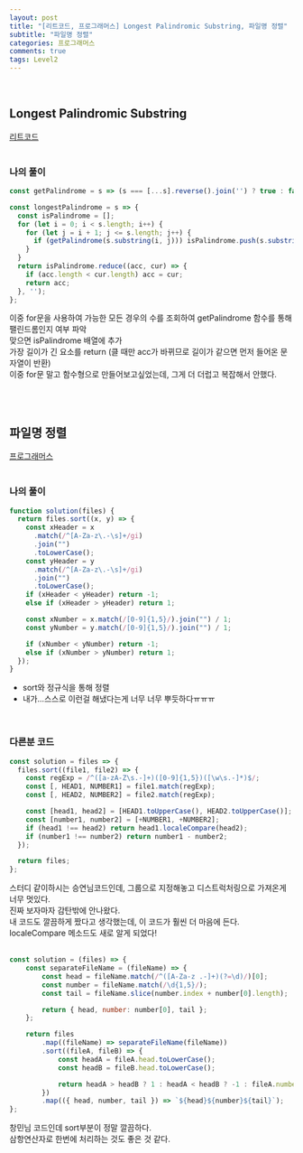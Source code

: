 ```yaml
---
layout: post
title: "[리트코드, 프로그래머스] Longest Palindromic Substring, 파일명 정렬"
subtitle: "파일명 정렬"
categories: 프로그래머스
comments: true
tags: Level2
---
```


<br>


## Longest Palindromic Substring

[리트코드](https://leetcode.com/problems/longest-palindromic-substring/submissions/) <br><br>

### 나의 풀이

```js
const getPalindrome = s => (s === [...s].reverse().join('') ? true : false);

const longestPalindrome = s => {
  const isPalindrome = [];
  for (let i = 0; i < s.length; i++) {
    for (let j = i + 1; j <= s.length; j++) {
      if (getPalindrome(s.substring(i, j))) isPalindrome.push(s.substring(i, j));
    }
  }
  return isPalindrome.reduce((acc, cur) => {
    if (acc.length < cur.length) acc = cur;
    return acc;
  }, '');
};
```

이중 for문을 사용하여 가능한 모든 경우의 수를 조회하여 getPalindrome 함수를 통해 팰린드롬인지 여부 파악<br>
맞으면 isPalindrome 배열에 추가<br>
가장 길이가 긴 요소를 return (클 때만 acc가 바뀌므로 길이가 같으면 먼저 들어온 문자열이 반환)<br>
이중 for문 말고 함수형으로 만들어보고싶었는데, 그게 더 더럽고 복잡해서 안했다.<br>

<br><br>

## 파일명 정렬

[프로그래머스](https://programmers.co.kr/learn/courses/30/lessons/17686) <br><br>

### 나의 풀이

```js
function solution(files) {
  return files.sort((x, y) => {
    const xHeader = x
      .match(/^[A-Za-z\.-\s]+/gi)
      .join("")
      .toLowerCase();
    const yHeader = y
      .match(/^[A-Za-z\.-\s]+/gi)
      .join("")
      .toLowerCase();
    if (xHeader < yHeader) return -1;
    else if (xHeader > yHeader) return 1;

    const xNumber = x.match(/[0-9]{1,5}/).join("") / 1;
    const yNumber = y.match(/[0-9]{1,5}/).join("") / 1;

    if (xNumber < yNumber) return -1;
    else if (xNumber > yNumber) return 1;
  });
}
```

- sort와 정규식을 통해 정렬
- 내가...스스로 이런걸 해냈다는게 너무 너무 뿌듯하다ㅠㅠㅠ

<br>

### 다른분 코드

```js
const solution = files => {
  files.sort((file1, file2) => {
    const regExp = /^([a-zA-Z\s.-]+)([0-9]{1,5})([\w\s.-]*)$/;
    const [, HEAD1, NUMBER1] = file1.match(regExp);
    const [, HEAD2, NUMBER2] = file2.match(regExp);

    const [head1, head2] = [HEAD1.toUpperCase(), HEAD2.toUpperCase()];
    const [number1, number2] = [+NUMBER1, +NUMBER2];
    if (head1 !== head2) return head1.localeCompare(head2);
    if (number1 !== number2) return number1 - number2;
  });

  return files;
};
```

스터디 같이하시는 승연님코드인데, 그룹으로 지정해놓고 디스트럭처링으로 가져온게 너무 멋있다.<br>
진짜 보자마자 감탄밖에 안나왔다.<br>
내 코드도 깔끔하게 짰다고 생각했는데, 이 코드가 훨씬 더 마음에 든다.<br>
localeCompare 메소드도 새로 알게 되었다!<br><br>


```js
const solution = (files) => {
    const separateFileName = (fileName) => {
        const head = fileName.match(/^([A-Za-z .-]+)(?=\d)/)[0];
        const number = fileName.match(/\d{1,5}/);
        const tail = fileName.slice(number.index + number[0].length);

        return { head, number: number[0], tail };
    };

    return files
        .map((fileName) => separateFileName(fileName))
        .sort((fileA, fileB) => {
            const headA = fileA.head.toLowerCase();
            const headB = fileB.head.toLowerCase();

            return headA > headB ? 1 : headA < headB ? -1 : fileA.number - fileB.number;
        })
        .map(({ head, number, tail }) => `${head}${number}${tail}`);
};
```

창민님 코드인데 sort부분이 정말 깔끔하다.<br>
삼항연산자로 한번에 처리하는 것도 좋은 것 같다.<br>